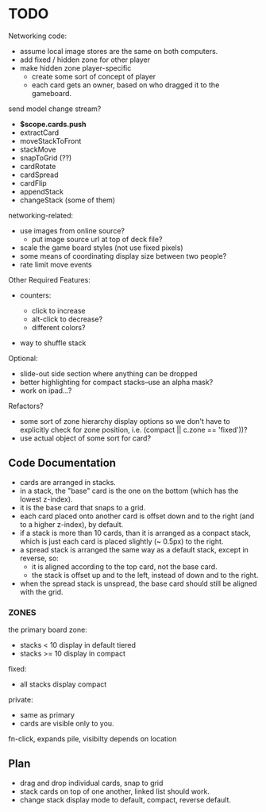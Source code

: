 # TODO

Networking code:

- assume local image stores are the same on both computers.
- add fixed / hidden zone for other player
- make hidden zone player-specific
  - create some sort of concept of player
  - each card gets an owner, based on who dragged it to the gameboard.

send model change stream?

- **$scope.cards.push**
- extractCard
- moveStackToFront
- stackMove
- snapToGrid (??)
- cardRotate
- cardSpread
- cardFlip
- appendStack
- changeStack (some of them)

networking-related:

- use images from online source?
  - put image source url at top of deck file?
- scale the game board styles (not use fixed pixels)
- some means of coordinating display size between two people?
- rate limit move events

Other Required Features:

- counters:
  - click to increase
  - alt-click to decrease?
  - different colors?

- way to shuffle stack

Optional:

- slide-out side section where anything can be dropped
- better highlighting for compact stacks–use an alpha mask?
- work on ipad...?

Refactors?

- some sort of zone hierarchy display options so we don't have to explicitly check for zone position, i.e. (compact || c.zone == 'fixed'))?
- use actual object of some sort for card?


## Code Documentation

- cards are arranged in stacks. 
- in a stack, the "base" card is the one on the bottom (which has the lowest z-index).
- it is the base card that snaps to a grid.
- each card placed onto another card is offset down and to the right (and to a higher z-index), by default.
- if a stack is more than 10 cards, than it is arranged as a conpact stack, which is just each card is placed slightly (~ 0.5px) to the right.
- a spread stack is arranged the same way as a default stack, except in reverse, so:
  - it is aligned according to the top card, not the base card.
  - the stack is offset up and to the left, instead of down and to the right.
- when the spread stack is unspread, the base card should still be aligned with the grid.


### ZONES

the primary board zone:
- stacks < 10 display in default tiered
- stacks >= 10 display in compact

fixed:
- all stacks display compact

private:
- same as primary
- cards are visible only to you.

fn-click, expands pile, visibilty depends on location
  

## Plan

- drag and drop individual cards, snap to grid
- stack cards on top of one another, linked list should work.
- change stack display mode to default, compact, reverse default.



